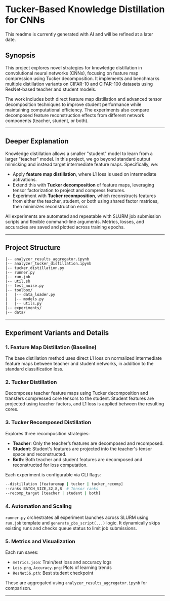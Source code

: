 # Tucker-Based Knowledge Distillation for CNNs
This readme is currently generated with AI and will be refined at a later date.
## Synopsis

This project explores novel strategies for knowledge distillation in convolutional neural networks (CNNs), focusing on feature map compression using Tucker decomposition. It implements and benchmarks multiple distillation variants on CIFAR-10 and CIFAR-100 datasets using ResNet-based teacher and student models.

The work includes both direct feature map distillation and advanced tensor decomposition techniques to improve student performance while maintaining computational efficiency. The experiments also compare decomposed feature reconstruction effects from different network components (teacher, student, or both).

---

## Deeper Explanation

Knowledge distillation allows a smaller "student" model to learn from a larger "teacher" model. In this project, we go beyond standard output mimicking and instead target intermediate feature maps. Specifically, we:

- Apply **feature map distillation**, where L1 loss is used on intermediate activations.
- Extend this with **Tucker decomposition** of feature maps, leveraging tensor factorization to project and compress features.
- Experiment with **Tucker recomposition**, which reconstructs features from either the teacher, student, or both using shared factor matrices, then minimizes reconstruction error.

All experiments are automated and repeatable with SLURM job submission scripts and flexible command-line arguments. Metrics, losses, and accuracies are saved and plotted across training epochs.

---

## Project Structure

```
|-- analyzer_results_aggregator.ipynb    
|-- analyzer_tucker_distillation.ipynb   
|-- tucker_distillation.py                
|-- runner.py                            
|-- run.job                              
|-- util.sh                             
|-- test_noise.py                       
|-- toolbox/
|   |-- data_loader.py                  
|   |-- models.py                       
|   |-- utils.py                        
|-- experiments/                         
|-- data/                               
```

---

## Experiment Variants and Details

### 1. **Feature Map Distillation (Baseline)**
The base distillation method uses direct L1 loss on normalized intermediate feature maps between teacher and student networks, in addition to the standard classification loss.

### 2. **Tucker Distillation**
Decomposes teacher feature maps using Tucker decomposition and transfers compressed core tensors to the student. Student features are projected using teacher factors, and L1 loss is applied between the resulting cores.

### 3. **Tucker Recomposed Distillation**
Explores three recomposition strategies:
- **Teacher**: Only the teacher’s features are decomposed and recomposed.
- **Student**: Student's features are projected into the teacher's tensor space and reconstructed.
- **Both**: Both teacher and student features are decomposed and reconstructed for loss computation.

Each experiment is configurable via CLI flags:
```bash
--distillation [featuremap | tucker | tucker_recomp]
--ranks BATCH_SIZE,32,8,8  # Tensor ranks
--recomp_target [teacher | student | both]
```

### 4. **Automation and Scaling**
`runner.py` orchestrates all experiment launches across SLURM using `run.job` template and `generate_pbs_script(...)` logic. It dynamically skips existing runs and checks queue status to limit job submissions.

### 5. **Metrics and Visualization**
Each run saves:
- `metrics.json`: Train/test loss and accuracy logs
- `Loss.png`, `Accuracy.png`: Plots of learning trends
- `ResNet56.pth`: Best student checkpoint

These are aggregated using `analyzer_results_aggregator.ipynb` for comparison.

---
